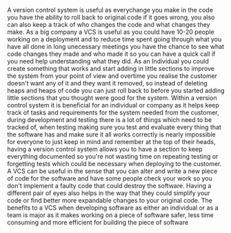 A version control system is useful as everychange you make in the code you have the ability to roll back to original code if it goes wrong, you also can also keep a track of who changes the code and what changes they make. 
As a big company a VCS is useful as you could have 10-20 people working on a deployment and to reduce time spent going through what you have all done in long unecessary meetings you have the chance to see what code changes they made
and who made it so you can have a quick call if you need help understanding what they did. As an Individual you could create something that works and start adding in little sections to improve the system from your point of view and overtime
you realise the customer doesn't want any of it and they want it removed, so instead of deleting heaps and heaps of code you can just roll back to before you started adding little sections that you thought were good for the system. 
Within a version control system it is beneficial for an individual or company as it helps keep track of tasks and requirements for the system needed from the customer, during development and testing there is a lot of things which need to be tracked of,
when testing making sure you test and evaluate every thing that the software has and make sure it all works correctly is nearly impossible for everyone to just keep in mind and remember at the top of their heads, having a version control system allows you to have a section to keep everything documented
so you're not wasting time on repeating testing or forgetting tests which could be necessary when deploying to the customer. A VCS can be useful in the sense that you can alter and write a new piece of code for the software and have some people check your work so you don't implement a faulty code that
could destroy the software. Having a different pair of eyes also helps in the way that they could simplify your code or find better more expandable changes to your original code. The benefits to a VCS when developing software as either an individual or as a team is major as it makes working 
on a piece of software safer, less time consuming and more efficient for building the piece of software
